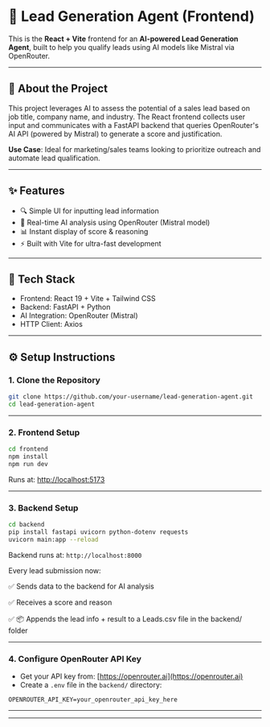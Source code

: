 # 🚀 Lead Generation Agent (Frontend)

This is the **React + Vite** frontend for an **AI-powered Lead Generation Agent**, built to help you qualify leads using AI models like Mistral via OpenRouter.

---

## 🧠 About the Project

This project leverages AI to assess the potential of a sales lead based on job title, company name, and industry. The React frontend collects user input and communicates with a FastAPI backend that queries OpenRouter's AI API (powered by Mistral) to generate a score and justification.

**Use Case**: Ideal for marketing/sales teams looking to prioritize outreach and automate lead qualification.

---

## ✨ Features

- 🔍 Simple UI for inputting lead information
- 🤖 Real-time AI analysis using OpenRouter (Mistral model)
- 📊 Instant display of score & reasoning
- ⚡ Built with Vite for ultra-fast development

---

## 🧰 Tech Stack

- Frontend: React 19 + Vite + Tailwind CSS
- Backend: FastAPI + Python
- AI Integration: OpenRouter (Mistral)
- HTTP Client: Axios

---

## ⚙️ Setup Instructions

### 1. Clone the Repository

```bash
git clone https://github.com/your-username/lead-generation-agent.git
cd lead-generation-agent
```

---

### 2. Frontend Setup

```bash
cd frontend
npm install
npm run dev
```

Runs at: [http://localhost:5173](http://localhost:5173)

---

### 3. Backend Setup

```bash
cd backend
pip install fastapi uvicorn python-dotenv requests
uvicorn main:app --reload
```

Backend runs at: `http://localhost:8000`

Every lead submission now:

✅ Sends data to the backend for AI analysis

✅ Receives a score and reason

✅ 📦 Appends the lead info + result to a  Leads.csv file in the backend/ folder

---

### 4. Configure OpenRouter API Key

- Get your API key from: [https://openrouter.ai](https://openrouter.ai)
- Create a `.env` file in the `backend/` directory:

```env
OPENROUTER_API_KEY=your_openrouter_api_key_here
```

---



---




